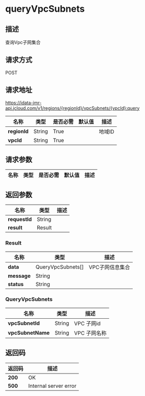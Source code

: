 # queryVpcSubnets


## 描述
查询Vpc子网集合

## 请求方式
POST

## 请求地址
https://idata-jmr-api.jcloud.com/v1/regions/{regionId}/vpcSubnets/{vpcId}:query

|名称|类型|是否必需|默认值|描述|
|---|---|---|---|---|
|**regionId**|String|True||地域ID|
|**vpcId**|String|True|||

## 请求参数
|名称|类型|是否必需|默认值|描述|
|---|---|---|---|---|


## 返回参数
|名称|类型|描述|
|---|---|---|
|**requestId**|String||
|**result**|Result||


### <a name="Result">Result</a>
|名称|类型|描述|
|---|---|---|
|**data**|QueryVpcSubnets[]|VPC子网信息集合|
|**message**|String||
|**status**|String||
### <a name="QueryVpcSubnets">QueryVpcSubnets</a>
|名称|类型|描述|
|---|---|---|
|**vpcSubnetId**|String|VPC 子网id|
|**vpcSubnetName**|String|VPC 子网名称|

## 返回码
|返回码|描述|
|---|---|
|**200**|OK|
|**500**|Internal server error|
